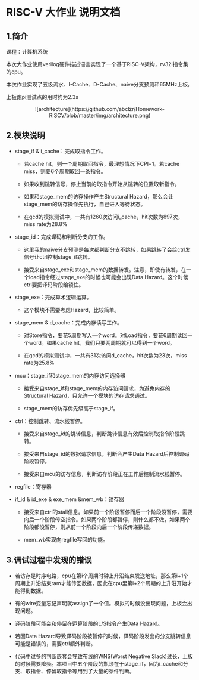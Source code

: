 # RISC-V 大作业 说明文档

## 1.简介

课程：计算机系统

本次大作业使用verilog硬件描述语言实现了一个基于RISC-V架构，rv32i指令集的cpu。

本次作业实现了五级流水、I-Cache、D-Cache、naive分支预测和65MHz上板。

上板跑pi测试点的用时约为2.3s

<div align=center>![architecture](https://github.com/abclzr/Homework-RISCV/blob/master/img/architecture.png)</div>

## 2.模块说明

- stage_if & i_cache：完成取指令工作。
  
  - 若cache hit，则一个周期取回指令，最理想情况下CPI=1。若cache miss，则要6个周期取回一条指令。
  
  - 如果收到跳转信号，停止当前的取指令开始从跳转的位置取新指令。
  
  - 如果和stage_mem的访存操作产生Structural Hazard，那么会让stage_mem的访存操作先执行，自己进入等待状态。
  
  - 在gcd的模拟测试中，一共有1260次访问i_cache，hit次数为897次，miss rate为28.8%

- stage_id：完成译码和判断分支的工作。
  
  - 这里我的naive分支预测是每次都判断分支不跳转，如果跳转了会给ctrl发信号让ctrl控制stage_if跳转。
  
  - 接受来自stage_exe和stage_mem的数据转发。注意，即使有转发，在一个load指令经过stage_exe的时候也可能会出现Data Hazard。这个时候ctrl要把译码阶段给锁住。

- stage_exe：完成算术逻辑运算。
  
  - 这个模块不需要考虑Hazard，比较简单。

- stage_mem & d_cache：完成内存读写工作。
  
  - 对Store指令，要花5周期写入一个word。对Load指令，要花6周期读回一个word。如果cache hit，我们只要两周期就可以得到一个word。
  
  - 在gcd的模拟测试中，一共有31次访问d_cache，hit次数为23次，miss rate为25.8%

- mcu：stage_if和stage_mem的内存访问选择器
  
  - 接受来自stage_if和stage_mem的内存访问请求，为避免内存的Structural Hazard，只允许一个模块的访存请求通过。
  
  - stage_mem的访存优先级高于stage_if。

- ctrl：控制跳转、流水线暂停。
  
  - 接受来自stage_id的跳转信息，判断跳转信息有效后控制取指令阶段跳转。
  
  - 接受来自stage_id的数据请求信息，判断会产生Data Hazard后控制译码阶段暂停。
  
  - 接受来自mcu的访存信息，判断访存阶段正在工作后控制流水线暂停。

- regfile：寄存器

- if_id & id_exe & exe_mem &mem_wb：锁存器
  
  - 接受来自ctrl的stall信息。如果前一个阶段暂停而后一个阶段没暂停，需要向后一个阶段传空指令。如果两个阶段都暂停，则什么都不做，如果两个阶段都没暂停，则从前一个阶段向后一个阶段传递数据。
  
  - mem_wb实现向regfile写回的功能。

## 3.调试过程中发现的错误

- 若访存是时序电路，cpu在第i个周期时钟上升沿结束发送地址，那么第i+1个周期上升沿结束ram才能传回数据，因此在cpu里第i+2个周期的上升沿开始才能得到数据。

- 有的wire变量忘记声明就assign了一个值。模拟的时候没出现问题，上板会出现问题。

- 译码阶段可能会和停留在运算阶段的L/S指令产生Data Hazard。

- 若因Data Hazard导致译码阶段被暂停的时候，译码阶段发出的分支跳转信息可能是错误的，需要ctrl额外判断。

- 代码中过多的判断嵌套会导致布线的WNS(Worst Negative Slack)过长，上板的时候需要降频。本项目中五个阶段的瓶颈在于stage_if，因为i_cache和分支、取指令、停留取指令等用到了大量的条件判断。
